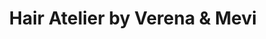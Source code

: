 ---
title: "Hair Atelier by Verena & Mevi"
url: /duesseldorf/hair-atelier-by-verena-und-mevi/
shop: Friseur
---
